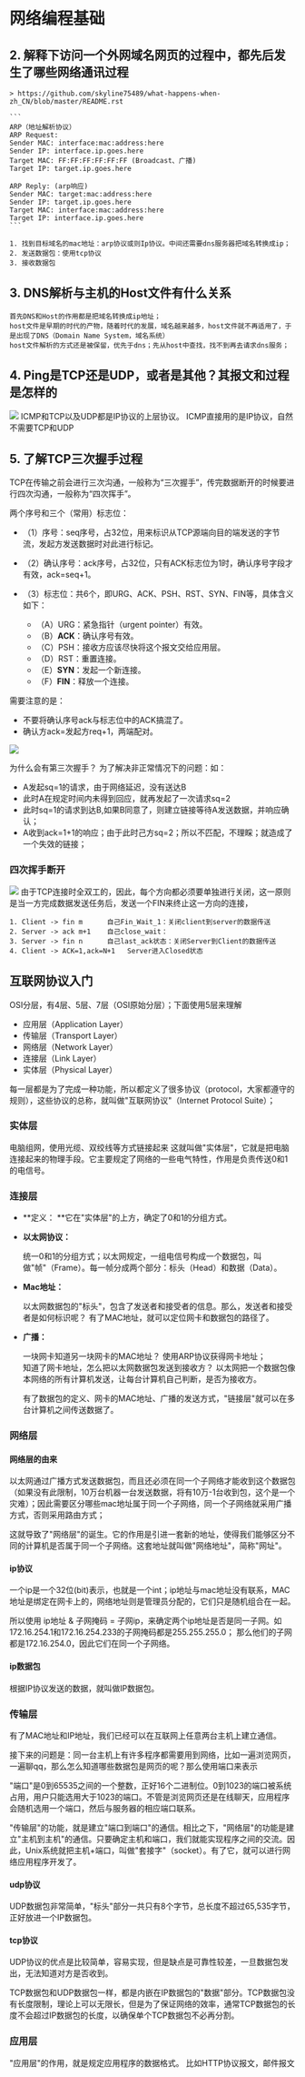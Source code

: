 # 网络编程基础
## 2. 解释下访问一个外网域名网页的过程中，都先后发生了哪些网络通讯过程

    > https://github.com/skyline75489/what-happens-when-zh_CN/blob/master/README.rst
    
    ```
    ARP（地址解析协议）
    ARP Request:
    Sender MAC: interface:mac:address:here
    Sender IP: interface.ip.goes.here
    Target MAC: FF:FF:FF:FF:FF:FF (Broadcast、广播)
    Target IP: target.ip.goes.here
    
    ARP Reply: (arp响应)
    Sender MAC: target:mac:address:here
    Sender IP: target.ip.goes.here
    Target MAC: interface:mac:address:here
    Target IP: interface.ip.goes.here
    ```
    
    1. 找到目标域名的mac地址：arp协议或则Ip协议。中间还需要dns服务器把域名转换成ip；
    2. 发送数据包：使用tcp协议
    3. 接收数据包
        

## 3. DNS解析与主机的Host文件有什么关系
    
    首先DNS和Host的作用都是把域名转换成ip地址；
    host文件是早期的时代的产物，随着时代的发展，域名越来越多，host文件就不再适用了，于是出现了DNS（Domain Name System，域名系统）
    host文件解析的方式还是被保留，优先于dns；先从host中查找，找不到再去请求dns服务；
    
## 4. Ping是TCP还是UDP，或者是其他？其报文和过程是怎样的
![](/assets/java_height_base/v2-a117e931556148df4fecc8f94b186493_hd.jpg)
ICMP和TCP以及UDP都是IP协议的上层协议。
ICMP直接用的是IP协议，自然不需要TCP和UDP

## 5. 了解TCP三次握手过程

TCP在传输之前会进行三次沟通，一般称为“三次握手”，传完数据断开的时候要进行四次沟通，一般称为“四次挥手”。

两个序号和三个（常用）标志位：
* （1）序号：seq序号，占32位，用来标识从TCP源端向目的端发送的字节流，发起方发送数据时对此进行标记。
* （2）确认序号：ack序号，占32位，只有ACK标志位为1时，确认序号字段才有效，ack=seq+1。
* （3）标志位：共6个，即URG、ACK、PSH、RST、SYN、FIN等，具体含义如下：
  
  * （A）URG：紧急指针（urgent pointer）有效。
  * （B）**ACK**：确认序号有效。
  * （C）PSH：接收方应该尽快将这个报文交给应用层。
  * （D）RST：重置连接。
  * （E）**SYN**：发起一个新连接。
  * （F）**FIN**：释放一个连接。
  
需要注意的是：
* 不要将确认序号ack与标志位中的ACK搞混了。
* 确认方ack=发起方req+1，两端配对。

![](/assets/java_height_base/tcp三次握手过程.png)

为什么会有第三次握手？
为了解决非正常情况下的问题：如：

* A发起sq=1的请求，由于网络延迟，没有送达B
* 此时A在规定时间内未得到回应，就再发起了一次请求sq=2
* 此时sq=1的请求到达B,如果B同意了，则建立链接等待A发送数据，并响应确认；
* A收到ack=1+1的响应；由于此时己方sq=2；所以不匹配，不理睬；就造成了一个失效的链接；

### 四次挥手断开

![](/assets/java_height_base/tcp四次挥手.png)
由于TCP连接时全双工的，因此，每个方向都必须要单独进行关闭，这一原则是当一方完成数据发送任务后，发送一个FIN来终止这一方向的连接，

```
1. Client -> fin m      自己Fin_Wait_1：关闭client到server的数据传送
2. Server -> ack m+1    自己close_wait：
3. Server -> fin n      自己last_ack状态：关闭Server到Client的数据传送
4. Client -> ACK=1,ack=N+1   Server进入Closed状态  
```


## 互联网协议入门

OSI分层，有4层、5层、7层（OSI原始分层）；下面使用5层来理解

* 应用层（Application Layer）
* 传输层（Transport Layer）
* 网络层（Network Layer）
* 连接层（Link Layer）
* 实体层（Physical Layer）

每一层都是为了完成一种功能，所以都定义了很多协议（protocol，大家都遵守的规则），这些协议的总称，就叫做"互联网协议"（Internet Protocol Suite）；

### 实体层
电脑组网，使用光缆、双绞线等方式链接起来
这就叫做"实体层"，它就是把电脑连接起来的物理手段。它主要规定了网络的一些电气特性，作用是负责传送0和1的电信号。

### 连接层
* **定义： **它在"实体层"的上方，确定了0和1的分组方式。

* **以太网协议：**

    统一0和1的分组方式；以太网规定，一组电信号构成一个数据包，叫做"帧"（Frame）。每一帧分成两个部分：标头（Head）和数据（Data）。

* **Mac地址：**

    以太网数据包的"标头"，包含了发送者和接受者的信息。那么，发送者和接受者是如何标识呢？ 有了MAC地址，就可以定位网卡和数据包的路径了。

* **广播：**
    
    一块网卡知道另一块网卡的MAC地址？ 使用ARP协议获得网卡地址；    
    知道了网卡地址，怎么把以太网数据包发送到接收方？
    以太网把一个数据包像本网络的所有计算机发送，让每台计算机自己判断，是否为接收方。
    
    有了数据包的定义、网卡的MAC地址、广播的发送方式，"链接层"就可以在多台计算机之间传送数据了。
    
### 网络层
#### 网络层的由来
以太网通过广播方式发送数据包，而且还必须在同一个子网络才能收到这个数据包（如果没有此限制，10万台机器一台发送数据，将有10万-1台收到包，这个是一个灾难）；因此需要区分哪些mac地址属于同一个子网络，同一个子网络就采用广播方式，否则采用路由方式；

这就导致了"网络层"的诞生。它的作用是引进一套新的地址，使得我们能够区分不同的计算机是否属于同一个子网络。这套地址就叫做"网络地址"，简称"网址"。

#### ip协议
一个ip是一个32位(bit)表示，也就是一个int；ip地址与mac地址没有联系，MAC地址是绑定在网卡上的，网络地址则是管理员分配的，它们只是随机组合在一起。

所以使用 ip地址 & 子网掩码 = 子网ip，来确定两个ip地址是否是同一子网。如172.16.254.1和172.16.254.233的子网掩码都是255.255.255.0； 那么他们的子网都是172.16.254.0，因此它们在同一个子网络。

#### ip数据包
根据IP协议发送的数据，就叫做IP数据包。


### 传输层

有了MAC地址和IP地址，我们已经可以在互联网上任意两台主机上建立通信。

接下来的问题是：同一台主机上有许多程序都需要用到网络，比如一遍浏览网页，一遍聊qq，那么怎么知道哪些数据包是网页的呢？那么使用端口来表示

"端口"是0到65535之间的一个整数，正好16个二进制位。0到1023的端口被系统占用，用户只能选用大于1023的端口。不管是浏览网页还是在线聊天，应用程序会随机选用一个端口，然后与服务器的相应端口联系。

"传输层"的功能，就是建立"端口到端口"的通信。相比之下，"网络层"的功能是建立"主机到主机"的通信。只要确定主机和端口，我们就能实现程序之间的交流。因此，Unix系统就把主机+端口，叫做"套接字"（socket）。有了它，就可以进行网络应用程序开发了。

#### udp协议
UDP数据包非常简单，"标头"部分一共只有8个字节，总长度不超过65,535字节，正好放进一个IP数据包。

#### tcp协议
UDP协议的优点是比较简单，容易实现，但是缺点是可靠性较差，一旦数据包发出，无法知道对方是否收到。

TCP数据包和UDP数据包一样，都是内嵌在IP数据包的"数据"部分。TCP数据包没有长度限制，理论上可以无限长，但是为了保证网络的效率，通常TCP数据包的长度不会超过IP数据包的长度，以确保单个TCP数据包不必再分割。

### 应用层
"应用层"的作用，就是规定应用程序的数据格式。 比如HTTP协议报文，邮件报文





